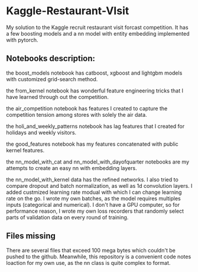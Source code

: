# Kaggle-Restaurant-VIsit
My solution to the Kaggle recruit restaurant visit forcast competition. It has a few boosting models and a nn model with entity embedding implemented with pytorch.

## Notebooks description:
the boost_models notebook has catboost, xgboost and lightgbm models with customized grid-search method.

the from_kernel notebook has wonderful feature engineering tricks that I have learned through out the competition.

the air_competition notebook has features I created to capture the competition tension among stores with solely the air data.

the holi_and_weekly_patterns notebook has lag features that I created for holidays and weekly visitors.

the good_features notebook has my features concatenated with public kernel features.

the nn_model_with_cat and nn_model_with_dayofquarter notebooks are my attempts to create an easy nn with embedding layers.

the nn_model_with_kernel data has the refined networks. I also tried to compare dropout and batch normalization, as well as 1d convolution layers. I added custmized learning rate modual with which I can change learning rate on the go. I wrote my own batches, as the model requires multiples inputs (categorical and numerical). I don't have a GPU computer, so for performance reason, I wrote my own loss recorders that randomly select parts of validation data on every round of training.

## Files missing
There are several files that exceed 100 mega bytes which couldn't be pushed to the github. Meanwhile, this repository is a convenient code notes loaction for my own use, as the nn class is quite complex to format.
